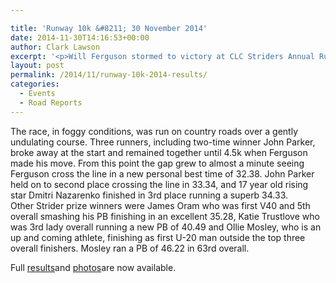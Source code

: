 ```yaml
---

title: 'Runway 10k &#8211; 30 November 2014'
date: 2014-11-30T14:16:53+00:00
author: Clark Lawson
excerpt: '<p>Will Ferguson stormed to victory at CLC Striders Annual Runway 10k road race held at Staverton Airport on Sunday 30th November.</p>'
layout: post
permalink: /2014/11/runway-10k-2014-results/
categories:
  - Events
  - Road Reports
---
```

The race, in foggy conditions, was run on country roads over a gently undulating course. Three runners, including two-time winner John Parker, broke away at the start and remained together until 4.5k when Ferguson made his move. From this point the gap grew to almost a minute seeing Ferguson cross the line in a new personal best time of 32.38. John Parker held on to second place crossing the line in 33.34, and 17 year old rising star Dmitri Nazarenko finished in 3rd place running a superb 34.33.  
Other Strider prize winners were James Oram who was first V40 and 5th overall smashing his PB finishing in an excellent 35.28, Katie Trustlove who was 3rd lady overall running a new PB of 40.49 and Ollie Mosley, who is an up and coming athlete, finishing as first U-20 man outside the top three overall finishers. Mosley ran a PB of 46.22 in 63rd overall.

Full <a href="http://www.clcstriders-runningclub.co.uk/images/documents/runway10k2014results.pdf" target="_blank" rel="nofollow">r</a><a href="http://www.clcstriders-runningclub.co.uk/images/documents/runway10k2014results.pdf" target="_blank" rel="nofollow">esults</a>and <a href="https://www.flickr.com/photos/129700982@N05/sets/72157649128119407/" target="_blank" rel="nofollow">photos</a>are now available.